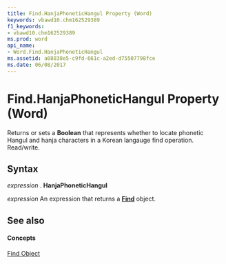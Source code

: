 ```yaml
---
title: Find.HanjaPhoneticHangul Property (Word)
keywords: vbawd10.chm162529389
f1_keywords:
- vbawd10.chm162529389
ms.prod: word
api_name:
- Word.Find.HanjaPhoneticHangul
ms.assetid: a08838e5-c9fd-661c-a2ed-d75507798fce
ms.date: 06/08/2017
---
```



# Find.HanjaPhoneticHangul Property (Word)

Returns or sets a  **Boolean** that represents whether to locate phonetic Hangul and hanja characters in a Korean langauge find operation. Read/write.


## Syntax

 _expression_ . **HanjaPhoneticHangul**

 _expression_ An expression that returns a **[Find](Word.Find.md)** object.


## See also


#### Concepts


[Find Object](Word.Find.md)


